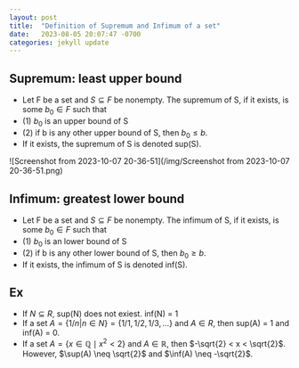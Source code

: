 ```yaml
---
layout: post
title:  "Definition of Supremum and Infimum of a set"
date:   2023-08-05 20:07:47 -0700
categories: jekyll update
---
```


## Supremum: least upper bound
   
- Let F be a set and $S \subseteq F$ be nonempty. The supremum of S, if it exists, is some $b_0 \in F$ such that 
- (1) $b_0$ is an upper bound of S
- (2) if b is any other upper bound of S, then $b_0 \leq b$.
- If it exists, the supremum of S is denoted sup(S).

![Screenshot from 2023-10-07 20-36-51](/img/Screenshot from 2023-10-07 20-36-51.png)


## Infimum: greatest lower bound
   
- Let F be a set and $S \subseteq F$ be nonempty. The infimum of S, if it exists, is some $b_0 \in F$ such that 
- (1) $b_0$ is an lower bound of S
- (2) if b is any other lower bound of S, then $b_0 \geq b$.
- If it exists, the infimum of S is denoted inf(S).

## Ex
- If $N \subseteq R$, sup(N) does not exiest. inf(N) = 1
- If a set $A = \{1/n | n \in N\} = \{1/1, 1/2, 1/3, ...\}$ and $A \in R$, then sup(A) = 1 and inf(A) = 0.
- If a set $A = \{x \in \mathbb{Q} \mid x^2 < 2\}$ and $A \in \mathbb{R}$, then $-\sqrt{2} < x < \sqrt{2}$. However, $\sup(A) \neq \sqrt{2}$ and $\inf(A) \neq -\sqrt{2}$.

